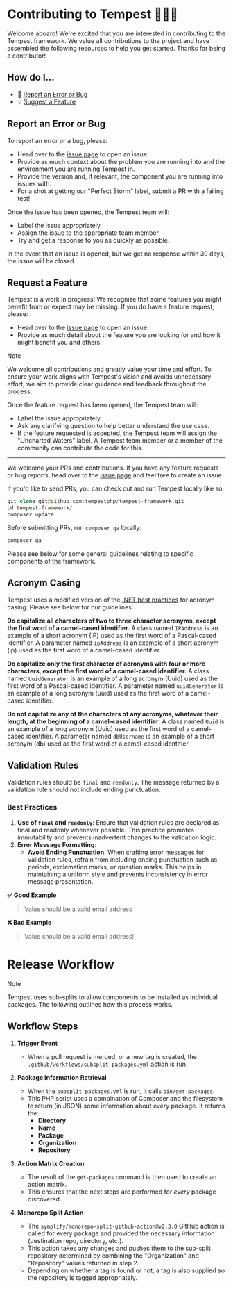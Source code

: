 # Contributing to Tempest 🌊🌊🌊
Welcome aboard! We're excited that you are interested in contributing to the Tempest framework. We value all contributions to the project and have assembled the following resources to help you get started. Thanks for being a contributor!

## How do I...
* 🐞 [Report an Error or Bug](#report-an-error-or-bug)
* 💡 [Suggest a Feature](#request-a-feature)

## Report an Error or Bug
To report an error or a bug, please:

* Head over to the [issue page](https://github.com/tempestphp/tempest-framework/issues) to open an issue.
* Provide as much context about the problem you are running into and the environment you are running Tempest in.
* Provide the version and, if relevant, the component you are running into issues with.
* For a shot at getting our "Perfect Storm" label, submit a PR with a failing test!

Once the issue has been opened, the Tempest team will:

<!-- TODO: Update this section with some links -->
* Label the issue appropriately.
* Assign the issue to the appropriate team member.
* Try and get a response to you as quickly as possible.

In the event that an issue is opened, but we get no response within 30 days, the issue will be closed.

## Request a Feature
Tempest is a work in progress! We recognize that some features you might benefit from or expect may be missing. If you do have a feature request, please:

* Head over to the [issue page](https://github.com/tempestphp/tempest-framework/issues) to open an issue.
* Provide as much detail about the feature you are looking for and how it might benefit you and others.

> [!NOTE]
> We welcome all contributions and greatly value your time and effort. To ensure your work aligns with Tempest's vision and avoids unnecessary effort, we aim to provide clear guidance and feedback throughout the process.

Once the feature request has been opened, the Tempest team will:

<!-- TODO: Update this section with some links -->
* Label the issue appropriately.
* Ask any clarifying question to help better understand the use case.
* If the feature requested is accepted, the Tempest team will assign the "Uncharted Waters" label. A Tempest team member or a member of the community can contribute the code for this.

---

We welcome your PRs and contributions. If you have any feature requests or bug reports, head over to the [issue page](https://github.com/tempestphp/tempest-framework/issues) and feel free to create an issue.

If you'd like to send PRs, you can check out and run Tempest locally like so:

```php
git clone git@github.com:tempestphp/tempest-framework.git
cd tempest-framework/
composer update
```

Before submitting PRs, run `composer qa` locally:

```php
composer qa
```

Please see below for some general guidelines relating to specific components of the framework.

## Acronym Casing
Tempest uses a modified version of the [.NET best practices](https://learn.microsoft.com/en-us/previous-versions/dotnet/netframework-4.0/ms229043(v=vs.100)?redirectedfrom=MSDN) for acronym casing. Please see below for our guidelines:

__Do capitalize all characters of two to three character acronyms, except the first word of a camel-cased identifier.__
A class named `IPAddress` is an example of a short acronym (IP) used as the first word of a Pascal-cased identifier. A parameter named `ipAddress` is an example of a short acronym (ip) used as the first word of a camel-cased identifier.

__Do capitalize only the first character of acronyms with four or more characters, except the first word of a camel-cased identifier.__
A class named `UuidGenerator` is an example of a long acronym (Uuid) used as the first word of a Pascal-cased identifier. A parameter named `uuidGenerator` is an example of a long acronym (uuid) used as the first word of a camel-cased identifier.

__Do not capitalize any of the characters of any acronyms, whatever their length, at the beginning of a camel-cased identifier.__
A class named `Uuid` is an example of a long acronym (Uuid) used as the first word of a camel-cased identifier. A parameter named `dbUsername` is an example of a short acronym (db) used as the first word of a camel-cased identifier.

## Validation Rules
Validation rules should be `final` and `readonly`. The message returned by a validation rule should not include ending
punctuation.

### Best Practices
1. __Use of `final` and `readonly`__: Ensure that validation rules are declared as final and readonly whenever possible. This practice promotes immutability and prevents inadvertent changes to the validation logic.
2. __Error Message Formatting__:
    - __Avoid Ending Punctuation__: When crafting error messages for validation rules, refrain from including ending punctuation such as periods, exclamation marks, or question marks. This helps in maintaining a uniform style and prevents inconsistency in error message presentation.

__:white_check_mark: Good Example__
> Value should be a valid email address

__:x: Bad Example__
> Value should be a valid email address!

# Release Workflow

> [!NOTE]  
> Tempest uses sub-splits to allow components to be installed as individual packages. The following outlines how this process works.

## Workflow Steps

1. **Trigger Event**
   - When a pull request is merged, or a new tag is created, the `.github/workflows/subsplit-packages.yml` action is run.

2. **Package Information Retrieval**
   - When the `subsplit-packages.yml` is run, it calls `bin/get-packages`.
   - This PHP script uses a combination of Composer and the filesystem to return (in JSON) some information about every package. It returns the:
      - **Directory**
      - **Name**
      - **Package**
      - **Organization**
      - **Repository**

3. **Action Matrix Creation**
   - The result of the `get-packages` command is then used to create an action matrix.
   - This ensures that the next steps are performed for _every_ package discovered.

4. **Monorepo Split Action**
   - The `symplify/monorepo-split-github-action@v2.3.0` GitHub action is called for every package and provided the necessary information (destination repo, directory, etc.).
   - This action takes any changes and pushes them to the sub-split repository determined by combining the "Organization" and "Repository" values returned in step 2.
   - Depending on whether a tag is found or not, a tag is also supplied so the repository is tagged appropriately.